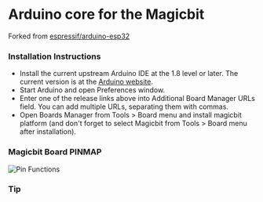 # Arduino core for the Magicbit
Forked from [espressif/arduino-esp32](https://github.com/espressif/arduino-esp32)

### Installation Instructions
- Install the current upstream Arduino IDE at the 1.8 level or later. The current version is at the [Arduino website](http://www.arduino.cc/en/main/software).
- Start Arduino and open Preferences window.
- Enter one of the release links above into Additional Board Manager URLs field. You can add multiple URLs, separating them with commas.
- Open Boards Manager from Tools > Board menu and install magicbit platform (and don't forget to select Magicbit from Tools > Board menu after installation).

### Magicbit Board PINMAP

![Pin Functions](docs/esp32_pinmap.png)

### Tip


